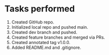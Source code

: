 # Tasks performed
1. Created GitHub repo.
2. Initialized local repo and pushed main.
3. Created dev branch and pushed.
4. Created feature branches and merged via PRs.
5. Created annotated tag v1.0.0.
6. Added README.md and .gitignore.
